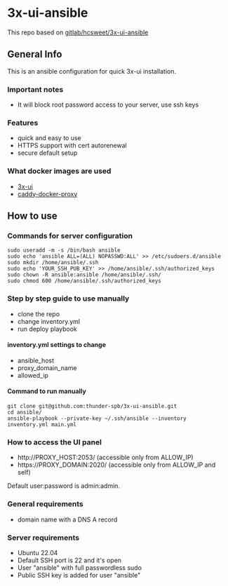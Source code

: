 # 3x-ui-ansible

This repo based on [gitlab/hcsweet/3x-ui-ansible](https://gitlab.com/hcsweet/3x-ui-ansible)

## General Info

This is an ansible configuration for quick 3x-ui installation.

### Important notes

* It will block root password access to your server, use ssh keys

### Features

* quick and easy to use
* HTTPS support with cert autorenewal
* secure default setup

### What docker images are used

* [3x-ui](https://github.com/MHSanaei/3x-ui)
* [caddy-docker-proxy](https://github.com/lucaslorentz/caddy-docker-proxy)

## How to use

### Commands for server configuration
```
sudo useradd -m -s /bin/bash ansible
sudo echo 'ansible ALL=(ALL) NOPASSWD:ALL' >> /etc/sudoers.d/ansible
sudo mkdir /home/ansible/.ssh
sudo echo 'YOUR_SSH_PUB_KEY' >> /home/ansible/.ssh/authorized_keys
sudo chown -R ansible:ansible /home/ansible/.ssh/
sudo chmod 600 /home/ansible/.ssh/authorized_keys
```

### Step by step guide to use manually

* clone the repo
* change inventory.yml
* run deploy playbook

#### inventory.yml settings to change

* ansible_host
* proxy_domain_name
* allowed_ip

#### Command to run manually

```
git clone git@github.com:thunder-spb/3x-ui-ansible.git
cd ansible/
ansible-playbook --private-key ~/.ssh/ansible --inventory inventory.yml main.yml
```

### How to access the UI panel

* http://PROXY_HOST:2053/ (accessible only from ALLOW_IP)
* https://PROXY_DOMAIN:2020/ (accessible only from ALLOW_IP and self)

Default user:password is admin:admin.

### General requirements

* domain name with a DNS A record

### Server requirements

* Ubuntu 22.04
* Default SSH port is 22 and it's open
* User "ansible" with full passwordless sudo
* Public SSH key is added for user "ansible"


